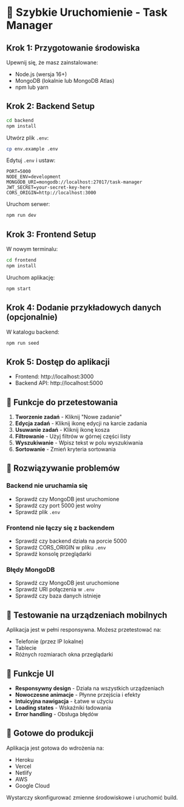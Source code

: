 # 🚀 Szybkie Uruchomienie - Task Manager

## Krok 1: Przygotowanie środowiska

Upewnij się, że masz zainstalowane:
- Node.js (wersja 16+)
- MongoDB (lokalnie lub MongoDB Atlas)
- npm lub yarn

## Krok 2: Backend Setup

```bash
cd backend
npm install
```

Utwórz plik `.env`:
```bash
cp env.example .env
```

Edytuj `.env` i ustaw:
```env
PORT=5000
NODE_ENV=development
MONGODB_URI=mongodb://localhost:27017/task-manager
JWT_SECRET=your-secret-key-here
CORS_ORIGIN=http://localhost:3000
```

Uruchom serwer:
```bash
npm run dev
```

## Krok 3: Frontend Setup

W nowym terminalu:
```bash
cd frontend
npm install
```

Uruchom aplikację:
```bash
npm start
```

## Krok 4: Dodanie przykładowych danych (opcjonalnie)

W katalogu backend:
```bash
npm run seed
```

## Krok 5: Dostęp do aplikacji

- Frontend: http://localhost:3000
- Backend API: http://localhost:5000

## 🎯 Funkcje do przetestowania

1. **Tworzenie zadań** - Kliknij "Nowe zadanie"
2. **Edycja zadań** - Kliknij ikonę edycji na karcie zadania
3. **Usuwanie zadań** - Kliknij ikonę kosza
4. **Filtrowanie** - Użyj filtrów w górnej części listy
5. **Wyszukiwanie** - Wpisz tekst w polu wyszukiwania
6. **Sortowanie** - Zmień kryteria sortowania

## 🔧 Rozwiązywanie problemów

### Backend nie uruchamia się
- Sprawdź czy MongoDB jest uruchomione
- Sprawdź czy port 5000 jest wolny
- Sprawdź plik `.env`

### Frontend nie łączy się z backendem
- Sprawdź czy backend działa na porcie 5000
- Sprawdź CORS_ORIGIN w pliku `.env`
- Sprawdź konsolę przeglądarki

### Błędy MongoDB
- Sprawdź czy MongoDB jest uruchomione
- Sprawdź URI połączenia w `.env`
- Sprawdź czy baza danych istnieje

## 📱 Testowanie na urządzeniach mobilnych

Aplikacja jest w pełni responsywna. Możesz przetestować na:
- Telefonie (przez IP lokalne)
- Tablecie
- Różnych rozmiarach okna przeglądarki

## 🎨 Funkcje UI

- **Responsywny design** - Działa na wszystkich urządzeniach
- **Nowoczesne animacje** - Płynne przejścia i efekty
- **Intuicyjna nawigacja** - Łatwe w użyciu
- **Loading states** - Wskaźniki ładowania
- **Error handling** - Obsługa błędów

## 🚀 Gotowe do produkcji

Aplikacja jest gotowa do wdrożenia na:
- Heroku
- Vercel
- Netlify
- AWS
- Google Cloud

Wystarczy skonfigurować zmienne środowiskowe i uruchomić build.











